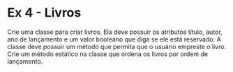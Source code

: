 # Ex 4 - Livros 

Crie uma classe para criar livros. Ela deve possuir os atributos título, autor, ano de lançamento e um valor booleano que diga se ele está reservado. A classe deve possuir um método que permita que o usuário empreste o livro. Crie um método estático na classe que ordena os livros por ordem de lançamento.